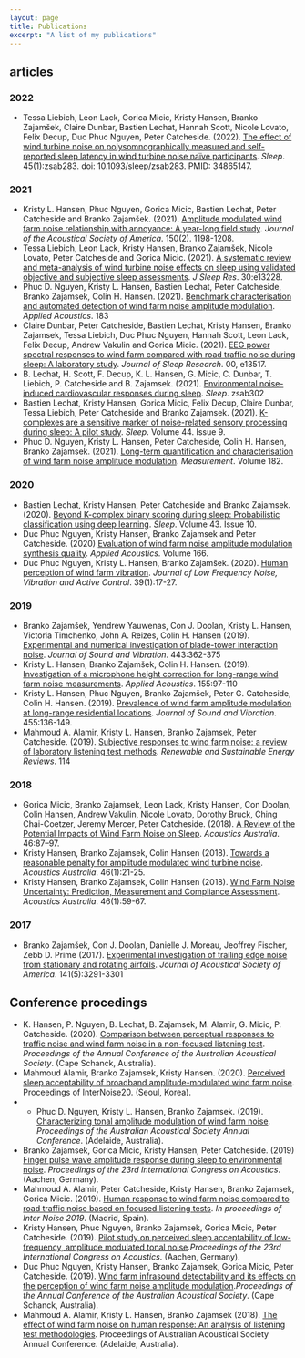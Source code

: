 ```yaml
---
layout: page
title: Publications
excerpt: "A list of my publications"
---
```


## articles
### 2022

* Tessa Liebich, Leon Lack, Gorica Micic, Kristy Hansen, Branko Zajamšek, Claire Dunbar, Bastien Lechat, Hannah Scott, Nicole Lovato, Felix Decup, Duc Phuc Nguyen, Peter Catcheside. (2022). [The effect of wind turbine noise on polysomnographically measured and self-reported sleep latency in wind turbine noise naïve participants](http://dx.doi.org/10.1093/sleep/zsab283). *Sleep*. 45(1):zsab283. doi: 10.1093/sleep/zsab283. PMID: 34865147.

### 2021

* Kristy L. Hansen, Phuc Nguyen, Gorica Micic, Bastien Lechat, Peter Catcheside and Branko Zajamšek. (2021). [Amplitude modulated wind farm noise relationship with annoyance: A year-long field study](http://dx.doi.org/10.1121/10.0005849). *Journal of the Acoustical Society of America*. 150(2). 1198-1208. 
* Tessa Liebich, Leon Lack, Kristy Hansen, Branko Zajamšek, Nicole Lovato, Peter Catcheside and Gorica Micic. (2021). [A systematic review and meta-analysis of wind turbine noise effects on sleep using validated objective and subjective sleep assessments](http://dx.doi.org/10.1111/jsr.13228).  *J Sleep Res*. 30:e13228.
* Phuc D. Nguyen, Kristy L. Hansen, Bastien Lechat, Peter Catcheside, Branko Zajamsek, Colin H. Hansen. (2021). [Benchmark characterisation and automated detection of wind farm noise amplitude modulation](http://dx.doi.org/10.1016/j.apacoust.2021.108286). *Applied Acoustics*. 183
* Claire Dunbar, Peter Catcheside, Bastien Lechat, Kristy Hansen, Branko Zajamsek, Tessa Liebich, Duc Phuc Nguyen, Hannah Scott, Leon Lack, Felix Decup, Andrew Vakulin and Gorica Micic. (2021). [EEG power spectral responses to wind farm compared with road traffic noise during sleep: A laboratory study](http://dx.doi.org/10.1111/jsr.13517). *Journal of Sleep Research*. 00, e13517.
* B. Lechat, H. Scott, F. Decup, K. L. Hansen, G. Micic, C. Dunbar, T. Liebich, P. Catcheside and B. Zajamsek. (2021). [Environmental noise-induced cardiovascular responses during sleep](http://dx.doi.org/10.1093/sleep/zsab302). *Sleep*. zsab302
* Bastien Lechat, Kristy Hansen, Gorica Micic, Felix Decup, Claire Dunbar, Tessa Liebich, Peter Catcheside and Branko Zajamsek. (2021). [K-complexes are a sensitive marker of noise-related sensory processing during sleep: A pilot study](http://dx.doi.org/10.1093/sleep/zsab065). *Sleep*. Volume 44. Issue 9. 
* Phuc D. Nguyen, Kristy L. Hansen, Peter Catcheside, Colin H. Hansen, Branko Zajamsek. (2021). [Long-term quantification and characterisation of wind farm noise amplitude modulation](http://dx.doi.org/10.1016/j.measurement.2021.109678). *Measurement*. Volume 182.

### 2020
* Bastien Lechat, Kristy Hansen, Peter Catcheside and Branko Zajamsek. (2020). [Beyond K-complex binary scoring during sleep: Probabilistic classification using deep learning](http://dx.doi.org/10.1093/sleep/zsaa077). *Sleep*. Volume 43. Issue 10.
* Duc Phuc Nguyen, Kristy Hansen, Branko Zajamsek and Peter Catcheside. (2020) [Evaluation of wind farm noise amplitude modulation synthesis quality](http://dx.doi.org/10.1016/j.apacoust.2020.107349). *Applied Acoustics*.  Volume 166.
* Duc Phuc Nguyen, Kristy L. Hansen, Branko Zajamšek. (2020). [Human perception of wind farm vibration](http://dx.doi.org/10.1177/1461348419837115). *Journal of Low Frequency Noise, Vibration and Active Control*. 39(1):17-27.


### 2019
* Branko Zajamšek, Yendrew Yauwenas, Con J. Doolan, Kristy L. Hansen, Victoria Timchenko, John A. Reizes, Colin H. Hansen (2019). [Experimental and numerical investigation of blade-tower interaction noise](http://dx.doi.org/10.1016/j.jsv.2018.11.048). *Journal of Sound and Vibration*. 443:362-375
* Kristy L. Hansen, Branko Zajamšek, Colin H. Hansen. (2019). [Investigation of a microphone height correction for long-range wind farm noise measurements](https://doi.org/10.1016/j.apacoust.2019.05.015). *Applied Acoustics*. 155:97-110
* Kristy L. Hansen, Phuc Nguyen, Branko Zajamšek, Peter G. Catcheside, Colin H. Hansen. (2019). [Prevalence of wind farm amplitude modulation at long-range residential locations](https://doi.org/10.1016/j.jsv.2019.05.008). *Journal of Sound and Vibration*. 455:136-149.
* Mahmoud A. Alamir, Kristy L. Hansen, Branko Zajamsek, Peter Catcheside. (2019). [Subjective responses to wind farm noise: a review of laboratory listening test methods](https://doi.org/10.1016/j.rser.2019.109317). *Renewable and Sustainable Energy Reviews*. 114

### 2018

* Gorica Micic, Branko Zajamsek, Leon Lack, Kristy Hansen, Con Doolan, Colin Hansen, Andrew Vakulin, Nicole Lovato, Dorothy Bruck, Ching Chai-Coetzer, Jeremy Mercer, Peter Catcheside. (2018). [A Review of the Potential Impacts of Wind Farm Noise on Sleep](http://dx.doi.org/10.1007/s40857-017-0120-9). *Acoustics Australia*. 46:87–97.
* Kristy Hansen, Branko Zajamsek, Colin Hansen (2018). [Towards a reasonable penalty for amplitude modulated wind turbine noise](http://dx.doi.org/10.1007/s40857-018-0132-0). *Acoustics Australia*. 46(1):21-25.
* Kristy Hansen, Branko Zajamsek, Colin Hansen (2018). [Wind Farm Noise Uncertainty: Prediction, Measurement and Compliance Assessment](http://dx.doi.org/10.1007/s40857-017-0114-7). *Acoustics Australia*. 46(1):59-67.

### 2017

* Branko Zajamšek, Con J. Doolan, Danielle J. Moreau, Jeoffrey Fischer, Zebb D. Prime (2017). [Experimental investigation of trailing edge noise from stationary and rotating airfoils](http://dx.doi.org/10.1121/1.4983295). *Journal of Acoustical Society of America*. 141(5):3291-3301



## Conference procedings 

* K. Hansen, P. Nguyen, B. Lechat, B. Zajamsek, M. Alamir, G. Micic, P. Catcheside. (2020). [Comparison between perceptual responses to traffic noise and wind farm noise in a non-focused listening test](https://www.acoustics.asn.au/conference_proceedings/AAS2019/papers/p66.pdf). *Proceedings of the Annual Conference of the Australian Acoustical Society*. (Cape Schanck, Australia).
* Mahmoud Alamir, Branko Zajamsek, Kristy Hansen. (2020). [Perceived sleep acceptability of broadband amplitude-modulated wind farm noise](https://www.ingentaconnect.com/contentone/ince/incecp/2020/00000261/00000004/art00021). Proceedings of InterNoise20. (Seoul, Korea). 
* * Phuc D. Nguyen, Kristy L. Hansen, Branko Zajamsek. (2019). [Characterizing tonal amplitude modulation of wind farm noise](https://researchnow-admin.flinders.edu.au/ws/portalfiles/portal/20095773/p101.pdf). *Proceedings of the Australian Acoustical Society Annual Conference*. (Adelaide, Australia). 
* Branko Zajamsek, Gorica Micic, Kristy Hansen, Peter Catcheside. (2019) [Finger pulse wave amplitude response during sleep to environmental noise](http://publications.rwth-aachen.de/record/769615). *Proceedings of the 23rd International Congress on Acoustics*. (Aachen, Germany).
* Mahmoud A. Alamir, Peter Catcheside, Kristy Hansen, Branko Zajamsek, Gorica Micic. (2019). [Human response to wind farm noise compared to road traffic noise based on focused listening tests](https://researchnow-admin.flinders.edu.au/ws/portalfiles/portal/36254501/1552.pdf). *In proceedings of Inter Noise 2019*. (Madrid, Spain).
* Kristy Hansen, Phuc Nguyen, Branko Zajamsek, Gorica Micic, Peter Catcheside. (2019). [Pilot study on perceived sleep acceptability of low-frequency, amplitude modulated tonal noise](http://publications.rwth-aachen.de/record/769610).*Proceedings of the 23rd International Congress on Acoustics*. (Aachen, Germany).
* Duc Phuc Nguyen, Kristy Hansen, Branko Zajamsek, Gorica Micic, Peter Catcheside. (2019). [Wind farm infrasound detectability and its effects on the perception of wind farm noise amplitude modulation](https://www.acoustics.asn.au/conference_proceedings/AAS2019/papers/p80.pdf).*Proceedings of the Annual Conference of the Australian Acoustical Society*. (Cape Schanck, Australia).
* Mahmoud A. Alamir, Kristy L. Hansen, Branko Zajamsek (2018). [The effect of wind farm noise on human response: An analysis of listening test methodologies](https://researchnow-admin.flinders.edu.au/ws/portalfiles/portal/15689850/p103.pdf). Proceedings of Australian Acoustical Society Annual Conference. (Adelaide, Australia).
